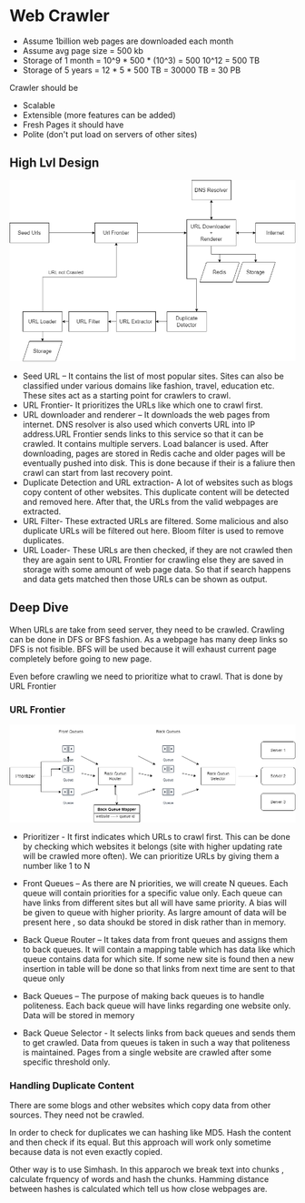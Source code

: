 # Web Crawler

- Assume 1billion web pages are downloaded each month
- Assume avg page size = 500 kb 
- Storage of 1 month = 10^9 * 500 * (10^3) = 500 10^12 = 500 TB
- Storage of 5 years = 12 * 5 * 500 TB = 30000 TB = 30 PB

Crawler should be
- Scalable
- Extensible (more features can be added)
- Fresh Pages it should have
- Polite (don't put load on servers of other sites) 

## High Lvl Design

![alt text](https://github.com/sidhant293/Essential-Algorithms/blob/main/System%20Design/Images/Web_Crawler.drawio.png)

- Seed URL – It contains the list of most popular sites. Sites can also be classified under various domains like fashion, travel, education etc. These sites act as a starting point for crawlers to crawl.
- URL Frontier- It prioritizes the URLs like which one to crawl first.
- URL downloader and renderer – It downloads the web pages from internet. DNS resolver is also used which converts URL into IP address.URL Frontier sends links to this service so that it can be crawled. It contains multiple servers. Load balancer is used. After downloading, pages are stored in Redis cache and older pages will be eventually pushed into disk. This is done because if their is a faliure then crawl can start from last recovery point.
- Duplicate Detection and URL extraction- A lot of websites such as blogs copy content of other websites. This duplicate content will be detected and removed here. After that, the URLs from the valid webpages are extracted. 
- URL Filter- These extracted URLs are filtered. Some malicious and also duplicate URLs will be filtered out here. Bloom filter is used to remove duplicates.
- URL Loader- These URLs are then checked, if they are not crawled then they are again sent to URL Frontier for crawling else they are saved in storage with some amount of web page data. So that if search happens and data gets matched then those URLs can be shown as output.

## Deep Dive

When URLs are take from seed server, they need to be crawled. Crawling can be done in DFS or BFS fashion. As a webpage has many deep links so DFS is not fisible. BFS will be used because it will exhaust current page completely before going to new page.

Even before crawling we need to prioritize what to crawl. That is done by URL Frontier

### URL Frontier

![alt text](https://github.com/sidhant293/Essential-Algorithms/blob/main/System%20Design/Images/URL_Frontier.drawio.png)

-	Prioritizer - It first indicates which URLs to crawl first. This can be done by checking which websites it belongs (site with higher updating rate will be crawled more often). We can prioritize URLs by giving them a number like 1 to N

-	Front Queues – As there are N priorities, we will create N queues. Each queue will contain priorities for a specific value only. Each queue can have links from different sites but all will have same priority. A bias will be given to queue with higher priority. As largre amount of data will be present here , so data shoukd be
stored in disk rather than in memory.

-	Back Queue Router – It takes data from front queues and assigns them to back queues. It will contain a mapping table which has data like which queue contains data for which site. If some new site is found then a new insertion in table will be done so that links from next time are sent to that queue only

-	Back Queues – The purpose of making back queues is to handle politeness. Each back queue will have links regarding one website only. Data will be stored in memory

-	Back Queue Selector - It selects links from back queues and sends them to get crawled. Data from queues is taken in such a way that politeness is maintained. Pages from a single website are crawled after some specific threshold only.

### Handling Duplicate Content

There are some blogs and other websites which copy data from other sources. They need not be crawled.

In order to check for duplicates we can hashing like MD5. Hash the content and then check if its equal. But this approach will work only sometime because data is not even exactly copied.

Other way is to use Simhash. In this apparoch we break text into chunks , calculate frquency of words and hash the chunks. Hamming distance between hashes is calculated which tell us how close webpages are.
